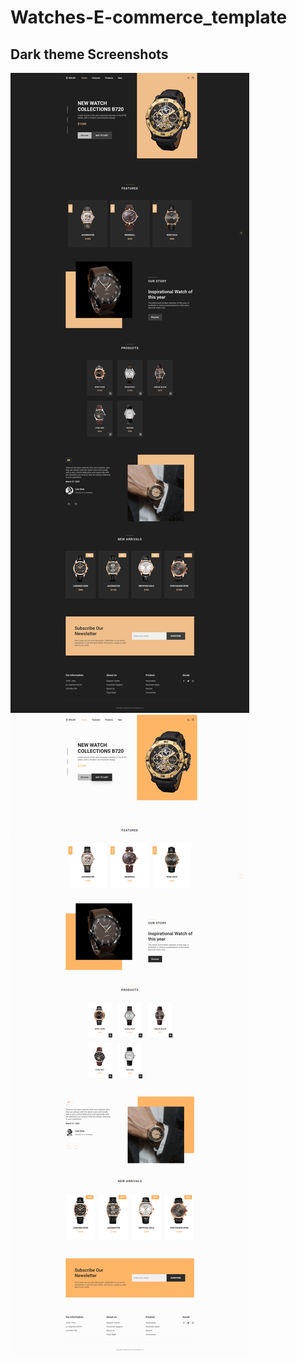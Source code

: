 ﻿# Watches-E-commerce_template

## Dark theme Screenshots
![App Screenshot](assets/img/screanshots.png.png)
![App Screenshot](assets/img/whitScreanShot.png.png)
